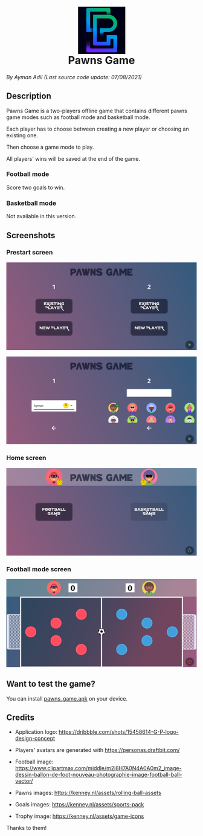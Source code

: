 <p align="center" style="margin-bottom: 0px !important;">
  <img src="assets/png/app_logo.png" width="125" alt="Pawns Game logo" align="center">
</p>
<h1 align="center" style="margin-top: 0px;">Pawns Game</h1>

_By Ayman Adil (Last source code update: 07/08/2021)_

## Description

Pawns Game is a two-players offline game that contains different pawns game modes such as football mode and basketball mode.

Each player has to choose between creating a new player or choosing an existing one.

Then choose a game mode to play.

All players' wins will be saved at the end of the game.

### Football mode

Score two goals to win.

### Basketball mode

Not available in this version.

## Screenshots

### Prestart screen

<p align="center">
  <img src="assets/screenshots/prestart_screen_1.png" width="575">
</p>

<p align="center">
  <img src="assets/screenshots/prestart_screen_2.png" width="575">
</p>

### Home screen

<p align="center">
  <img src="assets/screenshots/home_screen.png" width="575">
</p>

### Football mode screen

<p align="center">
  <img src="assets/screenshots/football_mode_screen.png" width="575">
</p>

## Want to test the game?

You can install [pawns_game.apk](pawns_game.apk) on your device.

## Credits

- Application logo: <https://dribbble.com/shots/15458614-G-P-logo-design-concept>

- Players' avatars are generated with <https://personas.draftbit.com/>

- Football image: <https://www.clipartmax.com/middle/m2i8H7A0N4A0A0m2_image-dessin-ballon-de-foot-nouveau-photographie-image-football-ball-vector/>

- Pawns images: <https://kenney.nl/assets/rolling-ball-assets>

- Goals images: <https://kenney.nl/assets/sports-pack>

- Trophy image: <https://kenney.nl/assets/game-icons>

Thanks to them!
